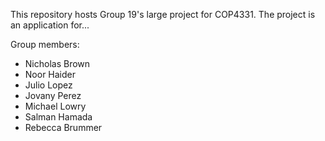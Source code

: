 This repository hosts Group 19's large project for COP4331. The project is an application for...

Group members:

* Nicholas Brown
* Noor Haider
* Julio Lopez
* Jovany Perez
* Michael Lowry
* Salman Hamada
* Rebecca Brummer
